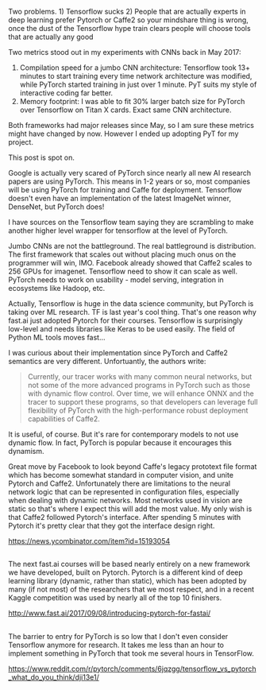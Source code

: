 Two problems. 1) Tensorflow sucks 2) People that are actually experts in deep learning prefer Pytorch or Caffe2 so your mindshare thing is wrong, once the dust of the Tensorflow hype train clears people will choose tools that are actually any good


Two metrics stood out in my experiments with CNNs back in May 2017:
1) Compilation speed for a jumbo CNN architecture: Tensorflow took 13+ minutes to start training every time network architecture was modified, while PyTorch started training in just over 1 minute. PyT suits my style of interactive coding far better.
2) Memory footprint: I was able to fit 30% larger batch size for PyTorch over Tensorflow on Titan X cards. Exact same CNN architecture.

Both frameworks had major releases since May, so I am sure these metrics might have changed by now. However I ended up adopting PyT for my project.


This post is spot on.

Google is actually very scared of PyTorch since nearly all new AI research papers are using PyTorch. This means in 1-2 years or so, most companies will be using PyTorch for training and Caffe for deployment. Tensorflow doesn't even have an implementation of the latest ImageNet winner, DenseNet, but PyTorch does!

I have sources on the Tensorflow team saying they are scrambling to make another higher level wrapper for tensorflow at the level of PyTorch.


Jumbo CNNs are not the battleground. The real battleground is distribution. The first framework that scales out without placing much onus on the programmer will win, IMO. Facebook already showed that Caffe2 scales to 256 GPUs for imagenet. Tensorflow need to show it can scale as well. PyTorch needs to work on usability - model serving, integration in ecosystems like Hadoop, etc.


Actually, Tensorflow is huge in the data science community, but PyTorch is taking over ML research. TF is last year's cool thing. That's one reason why fast.ai just adopted Pytorch for their courses. Tensorflow is surprisingly low-level and needs libraries like Keras to be used easily. The field of Python ML tools moves fast...


I was curious about their implementation since PyTorch and Caffe2 semantics are very different. Unfortuantly, the authors write:

> Currently, our tracer works with many common neural networks, but not some of the more advanced programs in PyTorch such as those with dynamic flow control. Over time, we will enhance ONNX and the tracer to support these programs, so that developers can leverage full flexibility of PyTorch with the high-performance robust deployment capabilities of Caffe2.

It is useful, of course. But it's rare for contemporary models to not use dynamic flow. In fact, PyTorch is popular because it encourages this dynamism.


Great move by Facebook to look beyond Caffe's legacy prototext file format which has become somewhat standard in computer vision, and unite Pytorch and Caffe2. Unfortunately there are limitations to the neural network logic that can be represented in configuration files, especially when dealing with dynamic networks. Most networks used in vision are static so that's where I expect this will add the most value. My only wish is that Caffe2 followed Pytorch's interface. After spending 5 minutes with Pytorch it's pretty clear that they got the interface design right.

https://news.ycombinator.com/item?id=15193054

##

The next fast.ai courses will be based nearly entirely on a new framework we have developed, built on Pytorch. Pytorch is a different kind of deep learning library (dynamic, rather than static), which has been adopted by many (if not most) of the researchers that we most respect, and in a recent Kaggle competition was used by nearly all of the top 10 finishers.

http://www.fast.ai/2017/09/08/introducing-pytorch-for-fastai/

##

The barrier to entry for PyTorch is so low that I don't even consider Tensorflow anymore for research. It takes me less than an hour to implement something in PyTorch that took me several hours in TensorFlow.

https://www.reddit.com/r/pytorch/comments/6jqzgg/tensorflow_vs_pytorch_what_do_you_think/dji13e1/
